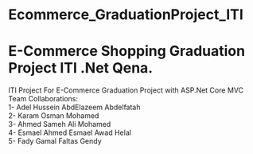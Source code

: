 # Ecommerce_GraduationProject_ITI
# E-Commerce Shopping Graduation Project ITI .Net Qena.
ITI Project For E-Commerce Graduation Project with ASP.Net Core MVC <br/>
Team Collaborations: <br/>
1- Adel Hussein AbdElazeem Abdelfatah <br/>
2- Karam Osman Mohamed <br/>
3- Ahmed Sameh Ali Mohamed <br/>
4- Esmael Ahmed Esmael Awad Helal <br/>
5- Fady Gamal Faltas Gendy <br/>
